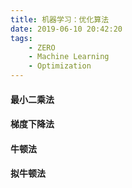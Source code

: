```yaml
---
title: 机器学习：优化算法
date: 2019-06-10 20:42:20
tags:
	- ZERO
	- Machine Learning
	- Optimization
---
```


#### 最小二乘法

#### 梯度下降法

#### 牛顿法

#### 拟牛顿法

